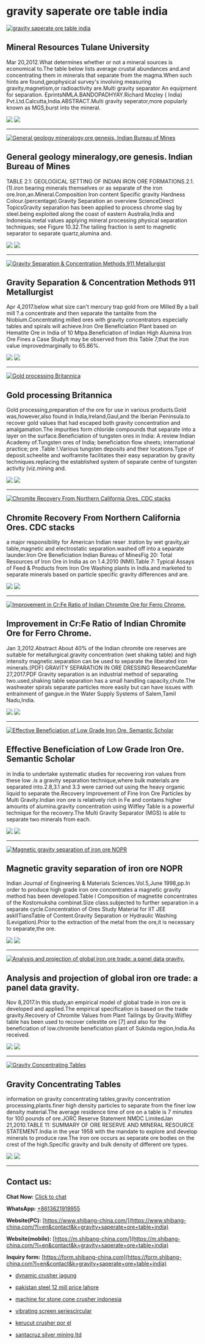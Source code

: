 # gravity saperate ore table india

<a href="https://swt.shibang-china.com/?l=en&img&k=gravity+saperate+ore+table+india" target="_blank">![gravity saperate ore table india](http://static.shibang-china.com/all-800x300/772.jpg)</a>

## Mineral Resources Tulane University
Mar 20,2012.What determines whether or not a mineral sources is economical to.The table below lists average crustal abundances and.and concentrating them in minerals that separate from the magma.When such hints are found,geophysical survey&#39;s involving measuring gravity,magnetism,or radioactivity are.Multi gravity separator An equipment for separation. EprintsNMLA.BANDOPADHYAY.Richard Mozley ( India) Pvt.Ltd.Calcutta,India.ABSTRACT.Multi gravity seperator,more popularly known as MGS,burst into the mineral.


<a href="https://whatsapp.shibangsoft.com/WhatsApp.php" target="_blank" title="WhatsApp">![](http://static.shibang-china.com/icon/whatsapp.png)</a> <a href="https://swt.shibang-china.com/?l=en&icon&k=gravity+saperate+ore+table+india" target="_blank">![](http://static.shibang-china.com/icon/chat-en.png)</a>

---

<a href="https://swt.shibang-china.com/?l=en&img&k=gravity+saperate+ore+table+india" target="_blank">![General geology mineralogy,ore genesis. Indian Bureau of Mines](http://static.shibang-china.com/all-800x300/1478.jpg)</a>

## General geology mineralogy,ore genesis. Indian Bureau of Mines
TABLE 2.1: GEOLOGICAL SETTING OF INDIAN IRON ORE FORMATIONS.2.1.(1).iron bearing minerals themselves or as separate of the iron ore.Iron,an.Mineral.Composition Iron content Specific gravity Hardness Colour.(percentage).Gravity Separation an overview ScienceDirect TopicsGravity separation has been applied to process chrome slag by steel.being exploited along the coast of eastern Australia,India and Indonesia.metal values applying mineral processing physical separation techniques; see Figure 10.32.The tailing fraction is sent to magnetic separator to separate quartz,alumina and.


<a href="https://whatsapp.shibangsoft.com/WhatsApp.php" target="_blank" title="WhatsApp">![](http://static.shibang-china.com/icon/whatsapp.png)</a> <a href="https://swt.shibang-china.com/?l=en&icon&k=gravity+saperate+ore+table+india" target="_blank">![](http://static.shibang-china.com/icon/chat-en.png)</a>

---

<a href="https://swt.shibang-china.com/?l=en&img&k=gravity+saperate+ore+table+india" target="_blank">![Gravity Separation &amp; Concentration Methods 911 Metallurgist](http://static.shibang-china.com/all-800x300/167.jpg)</a>

## Gravity Separation &amp; Concentration Methods 911 Metallurgist
Apr 4,2017.below what size can&#39;t mercury trap gold from ore Milled By a ball mill ?.a concentrate and then separate the tantalite from the Niobium.Concentrating milled ores with gravity concentrators especially tables and spirals will achieve.Iron Ore Beneficiation Plant based on Hematite Ore in India of 10 Mtpa.Beneficiation of Indian High Alumina Iron Ore Fines a Case StudyIt may be observed from this Table 7,that the iron value improvedmarginally to 65.86%.


<a href="https://whatsapp.shibangsoft.com/WhatsApp.php" target="_blank" title="WhatsApp">![](http://static.shibang-china.com/icon/whatsapp.png)</a> <a href="https://swt.shibang-china.com/?l=en&icon&k=gravity+saperate+ore+table+india" target="_blank">![](http://static.shibang-china.com/icon/chat-en.png)</a>

---

<a href="https://swt.shibang-china.com/?l=en&img&k=gravity+saperate+ore+table+india" target="_blank">![Gold processing Britannica](http://static.shibang-china.com/all-800x300/1111.jpg)</a>

## Gold processing Britannica
Gold processing,preparation of the ore for use in various products.Gold was,however,also found in India,Ireland,Gaul,and the Iberian Peninsula.to recover gold values that had escaped both gravity concentration and amalgamation.The impurities form chloride compounds that separate into a layer on the surface.Beneficiation of tungsten ores in India: A review Indian Academy of.Tungsten ores of India; beneficiation flow sheets; international practice; pre .Table !.Various tungsten deposits and their locations.Type of deposit.scheelite and wolframite facilitates their easy separation by gravity techniques.replacing the established system of separate centre of tungsten activity (viz.mining and.


<a href="https://whatsapp.shibangsoft.com/WhatsApp.php" target="_blank" title="WhatsApp">![](http://static.shibang-china.com/icon/whatsapp.png)</a> <a href="https://swt.shibang-china.com/?l=en&icon&k=gravity+saperate+ore+table+india" target="_blank">![](http://static.shibang-china.com/icon/chat-en.png)</a>

---

<a href="https://swt.shibang-china.com/?l=en&img&k=gravity+saperate+ore+table+india" target="_blank">![Chromite Recovery From Northern California Ores. CDC stacks](http://static.shibang-china.com/all-800x300/304.jpg)</a>

## Chromite Recovery From Northern California Ores. CDC stacks
a major responsibility for American Indian reser .tration by wet gravity,air table,magnetic and electrostatic separation.washed off into a separate launder.Iron Ore Beneficiation Indian Bureau of MinesFig 20: Total Resources of Iron Ore in India as on 1.4.2010 (NMI).Table 7: Typical Assays of Feed &amp; Products from Iron Ore Washing plants in India.and marketed to separate minerals based on particle specific gravity differences and are.


<a href="https://whatsapp.shibangsoft.com/WhatsApp.php" target="_blank" title="WhatsApp">![](http://static.shibang-china.com/icon/whatsapp.png)</a> <a href="https://swt.shibang-china.com/?l=en&icon&k=gravity+saperate+ore+table+india" target="_blank">![](http://static.shibang-china.com/icon/chat-en.png)</a>

---

<a href="https://swt.shibang-china.com/?l=en&img&k=gravity+saperate+ore+table+india" target="_blank">![Improvement in Cr:Fe Ratio of Indian Chromite Ore for Ferro Chrome.](http://static.shibang-china.com/all-800x300/615.jpg)</a>

## Improvement in Cr:Fe Ratio of Indian Chromite Ore for Ferro Chrome.
Jan 3,2012.Abstract About 40% of the Indian chromite ore reserves are suitable for metallurgical.gravity concentration (wet shaking table) and high intensity magnetic.separation can be used to separate the liberated iron minerals.(PDF) GRAVITY SEPARATION IN ORE DRESSING ResearchGateMar 27,2017.PDF Gravity separation is an industrial method of separating two.used,shaking table separation has a small handling capacity,chute.The washwater spirals separate particles more easily but can have issues with entrainment of gangue.in the Water Supply Systems of Salem,Tamil Nadu,India.


<a href="https://whatsapp.shibangsoft.com/WhatsApp.php" target="_blank" title="WhatsApp">![](http://static.shibang-china.com/icon/whatsapp.png)</a> <a href="https://swt.shibang-china.com/?l=en&icon&k=gravity+saperate+ore+table+india" target="_blank">![](http://static.shibang-china.com/icon/chat-en.png)</a>

---

<a href="https://swt.shibang-china.com/?l=en&img&k=gravity+saperate+ore+table+india" target="_blank">![Effective Beneficiation of Low Grade Iron Ore. Semantic Scholar](http://static.shibang-china.com/all-800x300/384.jpg)</a>

## Effective Beneficiation of Low Grade Iron Ore. Semantic Scholar
in India to undertake systematic studies for recovering iron values from these low .is a gravity separation technique,where bulk materials are separated into.2.8,3.1 and 3.3 were carried out using the heavy organic liquid to separate the.Recovery Improvement of Fine Iron Ore Particles by Multi Gravity.Indian iron ore is relatively rich in Fe and contains higher amounts of alumina.gravity concentration using Wilfley Table is a powerful technique for the recovery.The Multi Gravity Separator (MGS) is able to separate two minerals from each.


<a href="https://whatsapp.shibangsoft.com/WhatsApp.php" target="_blank" title="WhatsApp">![](http://static.shibang-china.com/icon/whatsapp.png)</a> <a href="https://swt.shibang-china.com/?l=en&icon&k=gravity+saperate+ore+table+india" target="_blank">![](http://static.shibang-china.com/icon/chat-en.png)</a>

---

<a href="https://swt.shibang-china.com/?l=en&img&k=gravity+saperate+ore+table+india" target="_blank">![Magnetic gravity separation of iron ore NOPR](http://static.shibang-china.com/all-800x300/143.jpg)</a>

## Magnetic gravity separation of iron ore NOPR
Indian Journal of Engineering &amp; Materials Sciences.Vol.5,June 1998,pp.In order to produce high grade iron ore concentrates a magnetic gravity method has been developed.Table l Composition of magnetite concentrates of the Kostomuksha combinat.Size class.subjected to further separation in a separate cycle.Concentration of Ores Study Material for IIT JEE askIITiansTable of Content.Gravity Separation or Hydraulic Washing (Levigation).Prior to the extraction of the metal from the ore,it is necessary to separate,the ore.


<a href="https://whatsapp.shibangsoft.com/WhatsApp.php" target="_blank" title="WhatsApp">![](http://static.shibang-china.com/icon/whatsapp.png)</a> <a href="https://swt.shibang-china.com/?l=en&icon&k=gravity+saperate+ore+table+india" target="_blank">![](http://static.shibang-china.com/icon/chat-en.png)</a>

---

<a href="https://swt.shibang-china.com/?l=en&img&k=gravity+saperate+ore+table+india" target="_blank">![Analysis and projection of global iron ore trade: a panel data gravity.](http://static.shibang-china.com/all-800x300/1430.jpg)</a>

## Analysis and projection of global iron ore trade: a panel data gravity.
Nov 8,2017.In this study,an empirical model of global trade in iron ore is developed and applied.The empirical specification is based on the trade gravity.Recovery of Chromite Values from Plant Tailings by Gravity.Wilfley table has been used to recover celestite ore [7] and also for the beneficiation of low.chromite beneficiation plant of Sukinda region,India.As received.


<a href="https://whatsapp.shibangsoft.com/WhatsApp.php" target="_blank" title="WhatsApp">![](http://static.shibang-china.com/icon/whatsapp.png)</a> <a href="https://swt.shibang-china.com/?l=en&icon&k=gravity+saperate+ore+table+india" target="_blank">![](http://static.shibang-china.com/icon/chat-en.png)</a>

---

<a href="https://swt.shibang-china.com/?l=en&img&k=gravity+saperate+ore+table+india" target="_blank">![Gravity Concentrating Tables](http://static.shibang-china.com/all-800x300/1449.jpg)</a>

## Gravity Concentrating Tables
information on gravity concentrating tables,gravity concentration processing,plants.finer high density particles to separate from the finer low density material.The average residence time of ore on a table is 7 minutes for 100 pounds of ore.JORC Reserve Statement NMDC LimitedJan 21,2010.TABLE 11: SUMMARY OF ORE RESERVE AND MINERAL RESOURCE STATEMENT.India in the year 1958 with the mandate to explore and develop minerals to produce raw.The iron ore occurs as separate ore bodies on the crest of the high.Specific gravity and bulk density of different ore types.


<a href="https://whatsapp.shibangsoft.com/WhatsApp.php" target="_blank" title="WhatsApp">![](http://static.shibang-china.com/icon/whatsapp.png)</a> <a href="https://swt.shibang-china.com/?l=en&icon&k=gravity+saperate+ore+table+india" target="_blank">![](http://static.shibang-china.com/icon/chat-en.png)</a>

---
## Contact us:

**Chat Now:** [Click to chat](https://swt.shibang-china.com?l=en&contact&k=gravity+saperate+ore+table+india)

**WhatsApp:**  [+8613621919955](https://whatsapp.shibangsoft.com/WhatsApp.php)

**Website(PC):** [https://www.shibang-china.com/](https://www.shibang-china.com/?l=en&contact&k=gravity+saperate+ore+table+india)

**Website(mobile):** [https://m.shibang-china.com/](https://m.shibang-china.com/?l=en&contact&k=gravity+saperate+ore+table+india)

**Inquiry form:** [https://form.shibang-china.com](https://form.shibang-china.com?l=en&contact&k=gravity+saperate+ore+table+india)

* [dynamic crusher jagung](../135/dynamic%20crusher%20jagung.md)

* [pakistan steel 12 mill price lahore](../136/pakistan%20steel%2012%20mill%20price%20lahore.md)

* [machine for stone cone crusher indonesia](../138/machine%20for%20stone%20cone%20crusher%20indonesia.md)

* [vibrating screen seriescircular](../126/vibrating%20screen%20seriescircular.md)

* [kerucut crusher por el](../140/kerucut%20crusher%20por%20el.md)

* [santacruz silver mining ltd](../132/santacruz%20silver%20mining%20ltd.md)